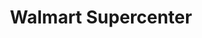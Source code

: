 ---
title: "Walmart Supercenter"
url: /houston/walmart-supercenter-yale-street/
shop: Supermarkt
---